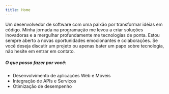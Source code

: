 ```yaml
---
title: Home
---
```


Um desenvolvedor de software com uma paixão por transformar idéias em código.
Minha jornada na programação me levou a criar soluções inovadoras e a mergulhar
profundamente me tecnologias de ponta. Estou sempre aberto a novas oportunidades
emocionantes e colaborações. Se você deseja discutir um projeto ou apenas bater
um papo sobre tecnologia, não hesite em entrar em contato.

##### O que posso fazer por você:

- Desenvolvimento de aplicações Web e Móveis
- Integração de APIs e Serviços
- Otimização de desempenho
